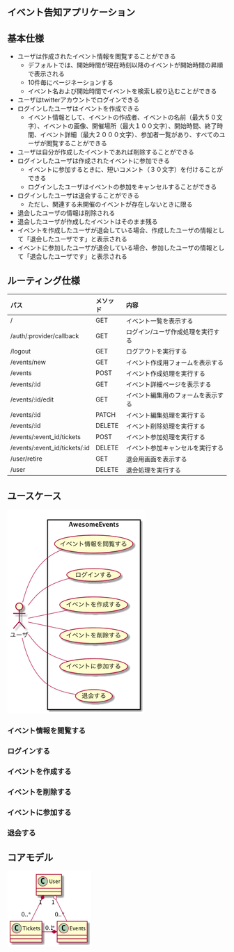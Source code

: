イベント告知アプリケーション
---

## 基本仕様
+ ユーザは作成されたイベント情報を閲覧することができる
  + デフォルトでは、開始時間が現在時刻以降のイベントが開始時間の昇順で表示される
  + 10件毎にページネーションする
  + イベント名および開始時間でイベントを検索し絞り込むことができる
+ ユーザはtwitterアカウントでログインできる
+ ログインしたユーザはイベントを作成できる
  + イベント情報として、イベントの作成者、イベントの名前（最大５０文字）、イベントの画像、開催場所（最大１００文字）、開始時間、終了時間、イベント詳細（最大２０００文字）、参加者一覧があり、すべてのユーザが閲覧することができる
+ ユーザは自分が作成したイベントであれば削除することができる
+ ログインしたユーザは作成されたイベントに参加できる
  + イベントに参加するときに、短いコメント（３０文字）を付けることができる
  + ログインしたユーザはイベントの参加をキャンセルすることができる
+ ログインしたユーザは退会することができる
  + ただし、関連する未開催のイベントが存在しないときに限る
+ 退会したユーザの情報は削除される
+ 退会したユーザが作成したイベントはそのまま残る
+ イベントを作成したユーザが退会している場合、作成したユーザの情報として「退会したユーザです」と表示される
+ イベントに参加したユーザが退会している場合、参加したユーザの情報として「退会したユーザです」と表示される

## ルーティング仕様
|パス|メソッド|内容|
|:---|:---|:---|
|/|GET|イベント一覧を表示する|
|/auth/:provider/callback|GET|ログイン/ユーザ作成処理を実行する|
|/logout|GET|ログアウトを実行する|
|/events/new|GET|イベント作成用フォームを表示する|
|/events|POST|イベント作成処理を実行する|
|/events/:id|GET|イベント詳細ページを表示する|
|/events/:id/edit|GET|イベント編集用のフォームを表示する|
|/events/:id|PATCH|イベント編集処理を実行する|
|/events/:id|DELETE|イベント削除処理を実行する|
|/events/:event_id/tickets|POST|イベント参加処理を実行する|
|/events/:event_id/tickets/:id|DELETE|イベント参加キャンセルを実行する|
|/user/retire|GET|退会用画面を表示する|
|/user|DELETE|退会処理を実行する|

## ユースケース
![](./images/use_case.png)
### イベント情報を閲覧する
### ログインする
### イベントを作成する
### イベントを削除する
### イベントに参加する
### 退会する

## コアモデル
![](./images/core_mode.png)

